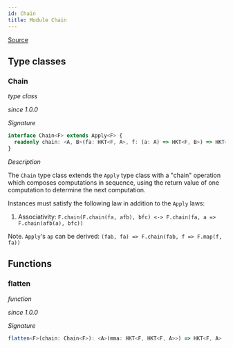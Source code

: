 ```yaml
---
id: Chain
title: Module Chain
---
```


[Source](https://github.com/gcanti/fp-ts/blob/master/src/Chain.ts)

## Type classes

### Chain

_type class_

_since 1.0.0_

_Signature_

```ts
interface Chain<F> extends Apply<F> {
  readonly chain: <A, B>(fa: HKT<F, A>, f: (a: A) => HKT<F, B>) => HKT<F, B>
}
```

_Description_

The `Chain` type class extends the `Apply` type class with a "chain" operation which composes computations in
sequence, using the return value of one computation to determine the next computation.

Instances must satisfy the following law in addition to the `Apply` laws:

1.  Associativity: `F.chain(F.chain(fa, afb), bfc) <-> F.chain(fa, a => F.chain(afb(a), bfc))`

Note. `Apply`'s `ap` can be derived: `(fab, fa) => F.chain(fab, f => F.map(f, fa))`

## Functions

### flatten

_function_

_since 1.0.0_

_Signature_

```ts
flatten<F>(chain: Chain<F>): <A>(mma: HKT<F, HKT<F, A>>) => HKT<F, A>
```
